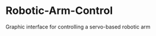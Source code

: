 Robotic-Arm-Control
===================

Graphic interface for controlling a servo-based robotic arm